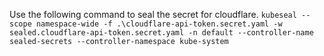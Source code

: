 Use the following command to seal the secret for cloudflare.
`kubeseal --scope namespace-wide -f .\cloudflare-api-token.secret.yaml -w sealed.cloudflare-api-token.secret.yaml -n default --controller-name sealed-secrets --controller-namespace kube-system`